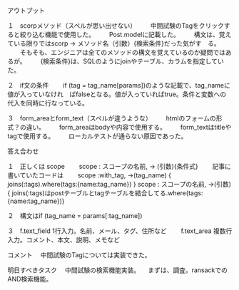 アウトプット

１　scorpメソッド（スペルが思い出せない）
　　中間試験のTagをクリックすると絞り込む機能で使用した。
　　Post.modelに記載した。
　　構文は、覚えている限りではscorp -> メソッド名（引数）{検索条件}だった気がす　る。
　　そもそも、エンジニアは全てのメソッドの構文を覚えているのか疑問ではあるが。
　　{検索条件}は、SQLのようにjoinやテーブル、カラムを指定していた。

２　if文の条件
　　if (tag = tag_name[params])のような記載で、tag_nameに値が入っていなけれ　ばfalseとなる。値が入っていればtrue。条件と変数への代入を同時に行なっている。

３　form_areaとform_text（スペルが違うような）
　　htmlのフォームの形式？の違い。
　　form_areaはbodyや内容で使用する。
　　form_textはtitleやtagで使用する。
　　ローカルテストが通らない原因であった。

答え合わせ

１　正しくは scope
　　scope : スコープの名前, -> (引数){条件式}
　　記事に書いていたコードは
　　scope :with_tag, ->(tag_name) { joins(:tags).where(tags:{name:tag_name}) }
   scope : スコープの名前, ->(引数) { joins(:tags)はpostテーブルとtagテーブルを結合してる.where(tags: {name:tag_name})}

２　構文はif (tag_name = params[:tag_name])

３　f.text_field 1行入力。名前、メール、タグ、住所など
　　f.text_area 複数行入力。コメント、本文、説明、メモなど

コメント
　中間試験のTagについては実装できた。

明日すべきタスク
　中間試験の検索機能実装。
　まずは、調査。ransackでのAND検索機能。
